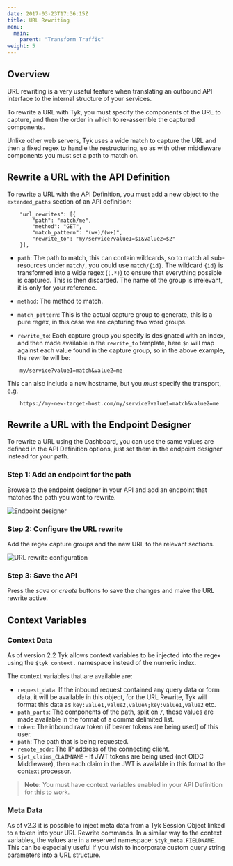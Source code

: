 ```yaml
---
date: 2017-03-23T17:36:15Z
title: URL Rewriting
menu:
  main:
    parent: "Transform Traffic"
weight: 5 
---
```


## <a name="overview"></a>Overview

URL rewriting is a very useful feature when translating an outbound API interface to the internal structure of your services.

To rewrite a URL with Tyk, you must specify the components of the URL to capture, and then the order in which to re-assemble the captured components.

Unlike other web servers, Tyk uses a wide match to capture the URL and then a fixed regex to handle the restructuring, so as with other middleware components you must set a path to match on.

## <a name="url-rewrite-with-api"></a> Rewrite a URL with the API Definition

To rewrite a URL with the API Definition, you must add a new object to the `extended_paths` section of an API definition:

```{.copyWrapper}
    "url_rewrites": [{
        "path": "match/me",
        "method": "GET",
        "match_pattern": "(w+)/(w+)",
        "rewrite_to": "my/service?value1=$1&value2=$2"
    }],
```

*   `path`: The path to match, this can contain wildcards, so to match all sub-resources under `match/`, you could use `match/{id}`. The wildcard `{id}` is transformed into a wide regex (`(.*)`) to ensure that everything possible is captured. This is then discarded. The name of the group is irrelevant, it is only for your reference.

*   `method`: The method to match.

*   `match_pattern`: This is the actual capture group to generate, this is a pure regex, in this case we are capturing two word groups.

*   `rewrite_to`: Each capture group you specify is designated with an index, and then made available in the `rewrite_to` template, here `$n` will map against each value found in the capture group, so in the above example, the rewrite will be:

```{.copyWrapper}
    my/service?value1=match&value2=me
```

This can also include a new hostname, but you *must* specify the transport, e.g.

```{.copyWrapper}
    https://my-new-target-host.com/my/service?value1=match&value2=me
```

## <a name="url-rewrite-with-endpoint-designer"></a>Rewrite a URL with the Endpoint Designer

To rewrite a URL using the Dashboard, you can use the same values are defined in the API Definition options, just set them in the endpoint designer instead for your path.

### Step 1: Add an endpoint for the path

Browse to the endpoint designer in your API and add an endpoint that matches the path you want to rewrite.

![Endpoint designer][1]

### Step 2: Configure the URL rewrite

Add the regex capture groups and the new URL to the relevant sections.

![URL rewrite configuration][2]

### Step 3: Save the API

Press the *save* or *create* buttons to save the changes and make the URL rewrite active.

## <a name="url-rewrite-context-variables"></a>Context Variables

### Context Data

As of version 2.2 Tyk allows context variables to be injected into the regex using the `$tyk_context.` namespace instead of the numeric index.

The context variables that are available are:

*   `request_data`: If the inbound request contained any query data or form data, it will be available in this object, for the URL Rewrite, Tyk will format this data as `key:value1,value2,valueN;key:value1,value2` etc.
*   `path_parts`: The components of the path, split on `/`, these values are made available in the format of a comma delimited list.
*   `token`: The inbound raw token (if bearer tokens are being used) of this user.
*   `path`: The path that is being requested.
*   `remote_addr`: The IP address of the connecting client.
*   `$jwt_claims_CLAIMNAME` - If JWT tokens are being used (not OIDC Middleware), then each claim in the JWT is available in this format to the context processor.

> **Note:** You must have context variables enabled in your API Definition for this to work.

### Meta Data

As of v2.3 it is possible to inject meta data from a Tyk Session Object linked to a token into your URL Rewrite commands. In a similar way to the context variables, the values are in a reserved namespace: `$tyk_meta.FIELDNAME`. This can be especially useful if you wish to incorporate custom query string parameters into a URL structure.

[1]: /docs/img/dashboard/system-management/rewriteEndpointDesigner.png
[2]: /docs/img/dashboard/system-management/configureRewrite.png










